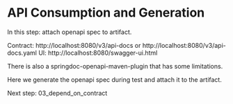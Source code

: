 # API Consumption and Generation

In this step: attach openapi spec to artifact.

Contract: http://localhost:8080/v3/api-docs or http://localhost:8080/v3/api-docs.yaml
UI: http://localhost:8080/swagger-ui.html

There is also a springdoc-openapi-maven-plugin that has some limitations.

Here we generate the openapi spec during test and attach it to the artifact.


Next step: 03_depend_on_contract
